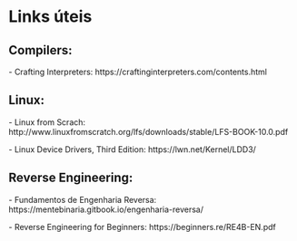 # Links úteis

<h2>Compilers:</h2>
<p>- Crafting Interpreters: https://craftinginterpreters.com/contents.html </p>

<h2>Linux:</h2>
<p>- Linux from Scrach: http://www.linuxfromscratch.org/lfs/downloads/stable/LFS-BOOK-10.0.pdf </p>
<p>- Linux Device Drivers, Third Edition: https://lwn.net/Kernel/LDD3/ </p>

<h2>Reverse Engineering:</h2>
<p>- Fundamentos de Engenharia Reversa: https://mentebinaria.gitbook.io/engenharia-reversa/ </p>
<p>- Reverse Engineering for Beginners: https://beginners.re/RE4B-EN.pdf</p>
